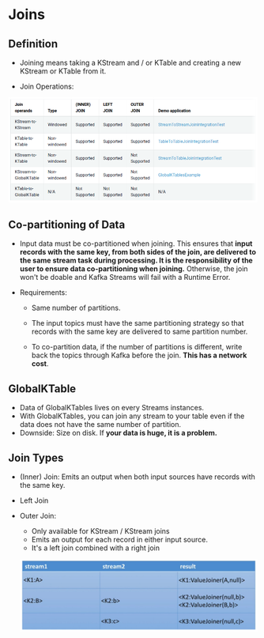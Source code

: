 # Joins

## Definition

- Joining means taking a KStream and / or KTable and creating a new KStream or KTable from it.

- Join Operations:

![](./refs/img/join-operations.png)

## Co-partitioning of Data
- Input data must be co-partitioned when joining. This ensures that __input records with the same key, from both sides of the join, are delivered to the same stream task during processing. It is the responsibility of the user to ensure data co-partitioning when joining.__ Otherwise, the join won't be doable and Kafka Streams will fail with a Runtime Error.


- Requirements:
     - Same number of partitions.
     - The input topics must have the same partitioning strategy so that records with the same key are delivered to same partition number.

     - To co-partition data, if the number of partitions is different, write back the topics through Kafka before the join. __This has a network cost__.

## GlobalKTable
- Data of GlobalKTables lives on every Streams instances.
- With GlobalKTables, you can join any stream to your table even if the data does not have the same number of partition.
- Downside: Size on disk. If __your data is huge, it is a problem.__


## Join Types
- (Inner) Join: Emits an output when both input sources have records with the same key.
- Left Join
- Outer Join:
     - Only available for KStream / KStream joins
     - Emits an output for each record in either input source. 
     - It's a left join combined with a right join

     ![](./refs/img/outer-join.png)


